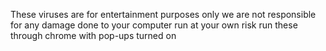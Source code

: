 These viruses are for entertainment purposes only
we are not responsible for any damage done to your computer
run at your own risk
run these through chrome with pop-ups turned on
